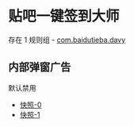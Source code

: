 # 贴吧一键签到大师

存在 1 规则组 - [com.baidutieba.davy](/src/apps/com.baidutieba.davy.ts)

## 内部弹窗广告

默认禁用

- [快照-0](https://i.gkd.li/import/12504289)
- [快照-1](https://i.gkd.li/import/12504291)
